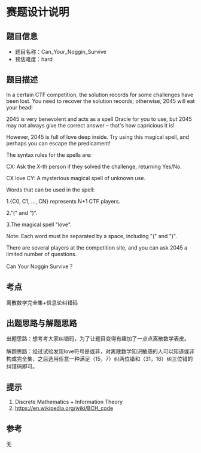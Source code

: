 # 赛题设计说明

## 题目信息

- 题目名称：Can_Your_Noggin_Survive
- 预估难度：hard

## 题目描述

In a certain CTF competition, the solution records for some challenges have been lost. You need to recover the solution records; otherwise, 2045 will eat your head!

2045 is very benevolent and acts as a spell Oracle for you to use, but 2045 may not always give the correct answer – that's how capricious it is!

However, 2045 is full of love deep inside. Try using this magical spell, and perhaps you can escape the predicament!

The syntax rules for the spells are:

CX: Ask the X-th person if they solved the challenge, returning Yes/No.

CX love CY: A mysterious magical spell of unknown use.

Words that can be used in the spell:

1.{C0, C1, ..., CN} represents N+1 CTF players.

2."(" and ")".

3.The magical spell "love".

Note: Each word must be separated by a space, including "(" and ")".

There are several players at the competition site, and you can ask 2045 a limited number of questions.

Can Your Noggin Survive？

## 考点

离散数学完全集+信息论纠错码

## 出题思路与解题思路

出题思路：想考考大家纠错码，为了让题目变得有趣加了一点点离散数学表皮。

解题思路：经过试验发现love符号是或非，对离散数学知识敏感的人可以知道或非构成完全集，之后选用任意一种满足（15，7）纠两位错和（31，16）纠三位错的纠错码即可。

## 提示

1. Discrete Mathematics + Information Theory
2. https://en.wikipedia.org/wiki/BCH_code

## 参考

无

